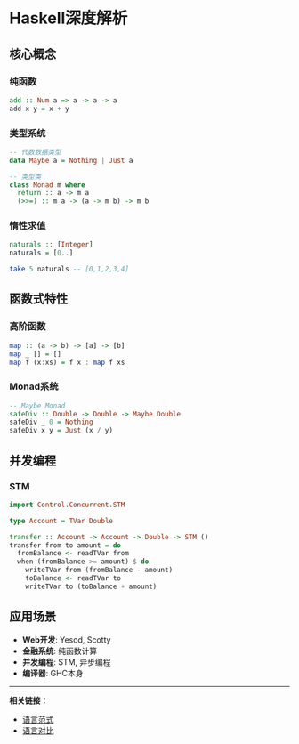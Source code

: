 # Haskell深度解析

## 核心概念

### 纯函数
```haskell
add :: Num a => a -> a -> a
add x y = x + y
```

### 类型系统
```haskell
-- 代数数据类型
data Maybe a = Nothing | Just a

-- 类型类
class Monad m where
  return :: a -> m a
  (>>=) :: m a -> (a -> m b) -> m b
```

### 惰性求值
```haskell
naturals :: [Integer]
naturals = [0..]

take 5 naturals -- [0,1,2,3,4]
```

## 函数式特性

### 高阶函数
```haskell
map :: (a -> b) -> [a] -> [b]
map _ [] = []
map f (x:xs) = f x : map f xs
```

### Monad系统
```haskell
-- Maybe Monad
safeDiv :: Double -> Double -> Maybe Double
safeDiv _ 0 = Nothing
safeDiv x y = Just (x / y)
```

## 并发编程

### STM
```haskell
import Control.Concurrent.STM

type Account = TVar Double

transfer :: Account -> Account -> Double -> STM ()
transfer from to amount = do
  fromBalance <- readTVar from
  when (fromBalance >= amount) $ do
    writeTVar from (fromBalance - amount)
    toBalance <- readTVar to
    writeTVar to (toBalance + amount)
```

## 应用场景

- **Web开发**: Yesod, Scotty
- **金融系统**: 纯函数计算
- **并发编程**: STM, 异步编程
- **编译器**: GHC本身

---

**相关链接**：
- [语言范式](./001-Language-Paradigms.md)
- [语言对比](./002-Language-Comparison.md) 